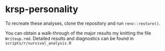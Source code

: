 # krsp-personality

To recreate these analyses, clone the repository and run `renv::restore()`.

You can obtain a walk-through of the major results my knitting the file `Writeup.rmd`. Detailed results and diagnostics can be found in `scripts/r/survival_analysis.R`